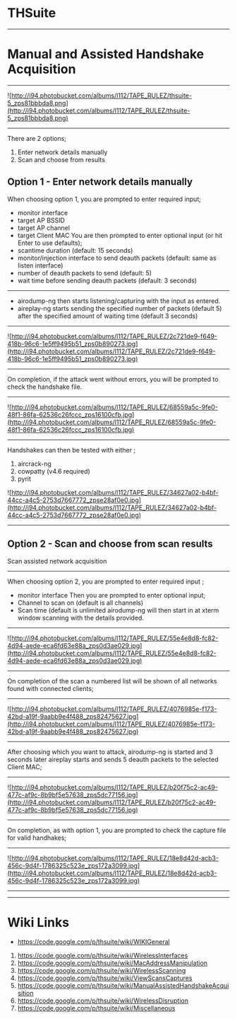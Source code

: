 # THSuite #

---

# Manual and Assisted Handshake Acquisition #

---

![http://i94.photobucket.com/albums/l112/TAPE_RULEZ/thsuite-5_zps81bbbda8.png](http://i94.photobucket.com/albums/l112/TAPE_RULEZ/thsuite-5_zps81bbbda8.png)

---

There are 2 options;
  1. Enter network details manually
  1. Scan and choose from results
## Option 1 - Enter network details manually ##

When choosing option 1, you are prompted to enter required input;
  * monitor interface
  * target AP BSSID
  * target AP channel
  * target Client MAC
You are then prompted to enter optional input (or hit Enter to use defaults);
  * scantime duration (default: 15 seconds)
  * monitor/injection interface to send deauth packets (default: same as listen interface)
  * number of deauth packets to send (default: 5)
  * wait time before sending deauth packets (default: 3 seconds)

---

  * airodump-ng then starts listening/capturing with the input as entered.
  * aireplay-ng starts sending the specified number of packets (default 5) after the specified amount of waiting time (default 3 seconds)

---

![http://i94.photobucket.com/albums/l112/TAPE_RULEZ/2c721de9-f649-418b-96c6-1e5ff9495b51_zps0b890273.jpg](http://i94.photobucket.com/albums/l112/TAPE_RULEZ/2c721de9-f649-418b-96c6-1e5ff9495b51_zps0b890273.jpg)

---

On completion, if the attack went without errors, you will be prompted to check the handshake file.

---

![http://i94.photobucket.com/albums/l112/TAPE_RULEZ/68559a5c-9fe0-48f1-86fa-62536c26fccc_zps16100cfb.jpg](http://i94.photobucket.com/albums/l112/TAPE_RULEZ/68559a5c-9fe0-48f1-86fa-62536c26fccc_zps16100cfb.jpg)

---

Handshakes can then be tested with either ;
  1. aircrack-ng
  1. cowpatty (v4.6 required)
  1. pyrit

![http://i94.photobucket.com/albums/l112/TAPE_RULEZ/34627a02-b4bf-44cc-a4c5-2753d7667772_zpse28af0e0.jpg](http://i94.photobucket.com/albums/l112/TAPE_RULEZ/34627a02-b4bf-44cc-a4c5-2753d7667772_zpse28af0e0.jpg)

---


## Option 2 - Scan and choose from scan results ##
Scan assisted network acquisition

---

When choosing option 2, you are prompted to enter required input ;
  * monitor interface
Then you are prompted to enter optional input;
  * Channel to scan on (default is all channels)
  * Scan time (default is unlimited
airodump-ng will then start in at xterm window scanning with the details provided.

---

![http://i94.photobucket.com/albums/l112/TAPE_RULEZ/55e4e8d8-fc82-4d94-aede-eca6fd63e88a_zps0d3ae029.jpg](http://i94.photobucket.com/albums/l112/TAPE_RULEZ/55e4e8d8-fc82-4d94-aede-eca6fd63e88a_zps0d3ae029.jpg)

---

On completion of the scan a numbered list will be shown of all networks found with connected clients;

---

![http://i94.photobucket.com/albums/l112/TAPE_RULEZ/4076985e-f173-42bd-a19f-9aabb9e4f488_zps82475627.jpg](http://i94.photobucket.com/albums/l112/TAPE_RULEZ/4076985e-f173-42bd-a19f-9aabb9e4f488_zps82475627.jpg)

---

After choosing which you want to attack, airodump-ng is started and 3 seconds later aireplay starts and sends 5 deauth packets to the selected Client MAC;

---

![http://i94.photobucket.com/albums/l112/TAPE_RULEZ/b20f75c2-ac49-477c-af9c-8b9bf5e57638_zps5dc77156.jpg](http://i94.photobucket.com/albums/l112/TAPE_RULEZ/b20f75c2-ac49-477c-af9c-8b9bf5e57638_zps5dc77156.jpg)

---

On completion, as with option 1, you are prompted to check the capture file for valid handhakes;

---

![http://i94.photobucket.com/albums/l112/TAPE_RULEZ/18e8d42d-acb3-456c-9d4f-1786325c523e_zps172a3099.jpg](http://i94.photobucket.com/albums/l112/TAPE_RULEZ/18e8d42d-acb3-456c-9d4f-1786325c523e_zps172a3099.jpg)

---


---

# Wiki Links #
  * https://code.google.com/p/thsuite/wiki/WIKIGeneral
  1. https://code.google.com/p/thsuite/wiki/WirelessInterfaces
  1. https://code.google.com/p/thsuite/wiki/MacAddressManipulation
  1. https://code.google.com/p/thsuite/wiki/WirelessScanning
  1. https://code.google.com/p/thsuite/wiki/ViewScansCaptures
  1. https://code.google.com/p/thsuite/wiki/ManualAssistedHandshakeAcquisition
  1. https://code.google.com/p/thsuite/wiki/WirelessDisruption
  1. https://code.google.com/p/thsuite/wiki/Miscellaneous